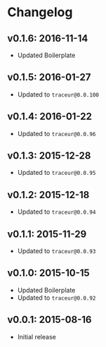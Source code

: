 # Changelog

## v0.1.6: 2016-11-14

- Updated Boilerplate

## v0.1.5: 2016-01-27

- Updated to `traceur@0.0.100`

## v0.1.4: 2016-01-22

- Updated to `traceur@0.0.96`

## v0.1.3: 2015-12-28

- Updated to `traceur@0.0.95`

## v0.1.2: 2015-12-18

- Updated to `traceur@0.0.94`

## v0.1.1: 2015-11-29

- Updated to `traceur@0.0.93`

## v0.1.0: 2015-10-15

- Updated Boilerplate
- Updated to `traceur@0.0.92`

## v0.0.1: 2015-08-16

- Initial release
